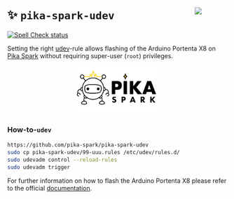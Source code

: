 <a href="https://pika-spark.io/"><img align="right" src="logo/logo-pika-spark-bg-white.png" width="15%"></a>
:sparkles: `pika-spark-udev`
============================
[![Spell Check status](https://github.com/pika-spark/pika-spark-udev/actions/workflows/spell-check.yml/badge.svg)](https://github.com/pika-spark/pika-spark-udev/actions/workflows/spell-check.yml)

Setting the right [udev](https://en.wikipedia.org/wiki/Udev)-rule allows flashing of the Arduino Portenta X8 on [Pika Spark](https://pika-spark.io/) without requiring super-user (`root`) privileges.

<p align="center">
  <a href="https://pika-spark.io/"><img src="https://raw.githubusercontent.com/pika-spark/.github/main/logo/logo-pika-spark-bg-white-github.png" width="40%"></a>
</p>

### How-to-`udev`
```bash
https://github.com/pika-spark/pika-spark-udev
sudo cp pika-spark-udev/99-uuu.rules /etc/udev/rules.d/
sudo udevadm control --reload-rules
sudo udevadm trigger
```

For further information on how to flash the Arduino Portenta X8 please refer to the official [documentation](https://docs.pika-spark.io/flash/).
